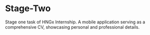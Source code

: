 # Stage-Two
Stage one task of HNGx Internship. A mobile application serving as a comprehensive CV, showcasing personal and professional details.
